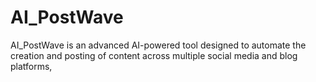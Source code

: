# AI_PostWave
AI_PostWave is an advanced AI-powered tool designed to automate the creation and posting of content across multiple social media and blog platforms,
